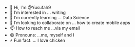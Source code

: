 - 👋 Hi, I’m @Yusufah9
- 👀 I’m interested in ... writing 
- 🌱 I’m currently learning ... Data Science 
- 💞️ I’m looking to collaborate on ... how to create mobile apps 
- 📫 How to reach me ...via my email 
- 😄 Pronouns: ...me, myself and I 
- ⚡ Fun fact: ... I love chicken 

<!---
Yusufah9/Yusufah9 is a ✨ special ✨ repository because its `README.md` (this file) appears on your GitHub profile.
You can click the Preview link to take a look at your changes.
--->
